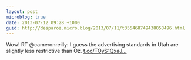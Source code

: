 ```yaml
---
layout: post
microblog: true
date: 2013-07-12 09:28 +1000
guid: http://desparoz.micro.blog/2013/07/11/t355468749438058496.html
---
```

Wow! RT @cameronreilly: I guess the advertising standards in Utah are slightly less restrictive than Oz. [t.co/TOyS1QxaJ...](http://t.co/TOyS1QxaJB)
